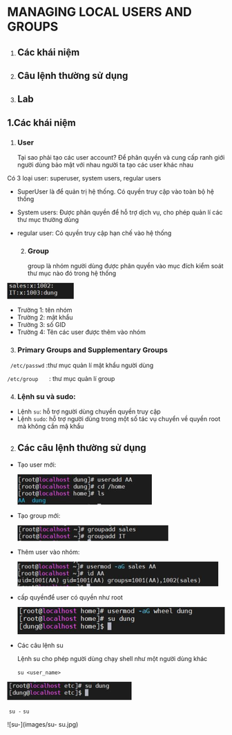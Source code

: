 # MANAGING LOCAL USERS AND GROUPS  

1. ## Các khái niệm 

2. ## Câu lệnh thường sử dụng

3. ## Lab

   

## 1.Các khái niệm 

   1. ### User 

      Tại sao phải tạo các user account? Để phân quyền và cung cấp ranh giới người dùng bảo mật với nhau người ta tạo các user khác nhau 

Có 3 loại user: superuser, system users, regular users  

- SuperUser là để quản trị hệ thống. Có quyền truy cập vào toàn bộ hệ thống

- System users: Được phân quyền để hỗ trợ dịch vụ, cho phép quản lí các thư mục thường dùng

- regular user: Có quyền truy cập hạn chế vào hệ thống

  2. ### Group

       group là nhóm người dùng được phân quyền vào mục đích kiểm soát thư mục nào đó trong hệ thống 

![infgr](images/infuser.JPG)

- Trường 1: tên nhóm 
- Trường 2: mật khẩu 
- Trường 3:  số GID
- Trường 4: Tên các user được thêm vào nhóm



3. ### Primary Groups and Supplementary Groups  

` /etc/passwd` :thư mục quản lí mật khẩu người dùng 

`/etc/group   ` : thư mục quản lí group 

4. ### Lệnh su và sudo: 

- Lệnh `su`: hỗ trợ người dùng chuyền quyền truy cập 
- Lệnh `sudo`: hỗ trợ người dùng trong một số tác vụ chuyển về quyền root mà không cần mậ khẩu 

2. ## Các câu lệnh thường sử dụng 

- Tạo user mới: 

  ![taoUser](images/taoUser.JPG)

- Tạo group mới: 

  ![taonhom](images/taonhom.jpg)

- Thêm user vào nhóm: 

  ![themvao1nhom](images/themvao1nhom.jpg)

- cấp quyềnđể user có quyền như root 

  ![capquyen](images/capquyen.jpg)

- Các câu lệnh su 

  Lệnh su cho phép người dùng chạy shell như một người dùng khác

  `su <user_name>`

![su](images/su.jpg)

​        `su -` `su`

![su-](images/su- su.jpg)

